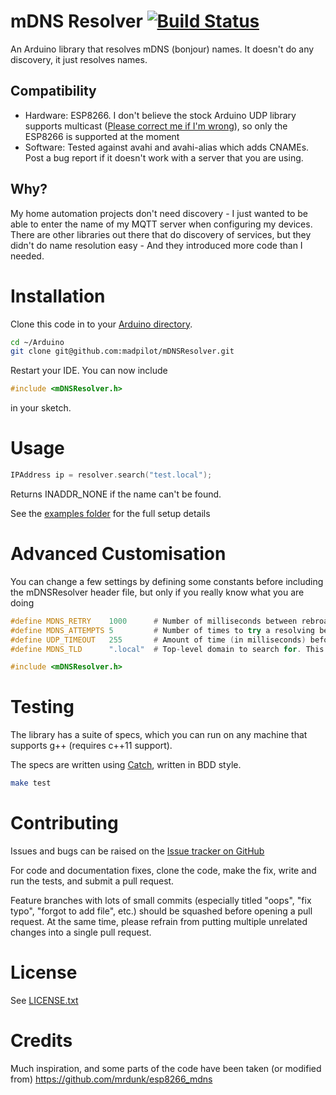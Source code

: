 # mDNS Resolver [![Build Status](https://travis-ci.org/madpilot/mDNSResolver.svg?branch=master)](https://travis-ci.org/madpilot/mDNSResolver)

An Arduino library that resolves mDNS (bonjour) names. It doesn't do any discovery, it just resolves names.

## Compatibility

* Hardware: ESP8266. I don't believe the stock Arduino UDP library supports multicast ([Please correct me if I'm wrong](https://github.com/madpilot/mDNSResolver/issues)), so only the ESP8266 is supported at the moment
* Software: Tested against avahi and avahi-alias which adds CNAMEs. Post a bug report if it doesn't work with a server that you are using.

## Why?

My home automation projects don't need discovery - I just wanted to be able to enter the name of my MQTT server when configuring my devices. There are other libraries out there that do discovery of services, but they didn't do name resolution easy - And they introduced more code than I needed.

# Installation

Clone this code in to your [Arduino directory](https://www.arduino.cc/en/Guide/Libraries#toc5).

```bash
cd ~/Arduino
git clone git@github.com:madpilot/mDNSResolver.git
```

Restart your IDE. You can now include

```cpp
#include <mDNSResolver.h>
```

in your sketch.

# Usage

```cpp
IPAddress ip = resolver.search("test.local");
```

Returns INADDR_NONE if the name can't be found.

See the [examples folder](https://github.com/madpilot/mDNSResolver/tree/master/examples) for the full setup details

# Advanced Customisation

You can change a few settings by defining some constants before including the mDNSResolver header file, but only if you really know what you are doing

```cpp
#define MDNS_RETRY    1000      # Number of milliseconds between rebroadcasting a name query
#define MDNS_ATTEMPTS 5         # Number of times to try a resolving before giving up
#define UDP_TIMEOUT   255       # Amount of time (in milliseconds) before giving up on the UDP packet
#define MDNS_TLD      ".local"  # Top-level domain to search for. This can technically be anything, but pretty much everyone says leave it as .local

#include <mDNSResolver.h>
```

# Testing

The library has a suite of specs, which you can run on any machine that supports g++ (requires c++11 support).

The specs are written using [Catch](https://github.com/philsquared/Catch), written in BDD style.

```bash
make test
```

# Contributing

Issues and bugs can be raised on the [Issue tracker on GitHub](https://github.com/madpilot/mDNSResolver/issues)

For code and documentation fixes, clone the code, make the fix, write and run the tests, and submit a pull request.

Feature branches with lots of small commits (especially titled "oops", "fix typo", "forgot to add file", etc.) should be squashed before opening a pull request. At the same time, please refrain from putting multiple unrelated changes into a single pull request.

# License

See [LICENSE.txt](https://github.com/madpilot/mDNSResolver/tree/master/LICENSE.txt)

# Credits

Much inspiration, and some parts of the code have been taken (or modified from) https://github.com/mrdunk/esp8266_mdns

